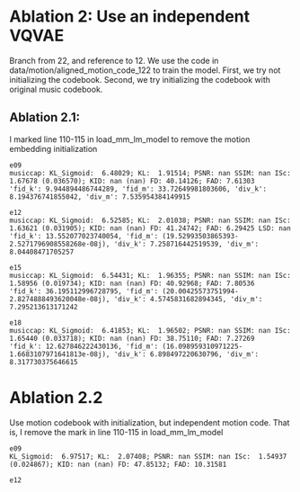 # Ablation 2: Use an independent VQVAE
Branch from 22, and reference to  12. We use the code in data/motion/aligned_motion_code_122
to train the model. First, we try not initializing the codebook. Second, we try initializing the codebook
with original music codebook.

## Ablation 2.1:
I marked line 110-115 in load_mm_lm_model to remove the motion embedding initialization

    e09
    musiccap: KL_Sigmoid:  6.48029; KL:  1.91514; PSNR: nan SSIM: nan ISc:  1.67678 (0.036570); KID: nan (nan) FD: 40.14126; FAD: 7.61303
    'fid_k': 9.944894486744289, 'fid_m': 33.72649981803606, 'div_k': 8.194376741855042, 'div_m': 7.535954384149915

    e12
    musiccap: KL_Sigmoid:  6.52585; KL:  2.01038; PSNR: nan SSIM: nan ISc:  1.63621 (0.031905); KID: nan (nan) FD: 41.24742; FAD: 6.29425 LSD: nan
    'fid_k': 13.552077023740054, 'fid_m': (19.52993503865393-2.5271796908558268e-08j), 'div_k': 7.258716442519539, 'div_m': 8.04408471705257

    e15
    musiccap: KL_Sigmoid:  6.54431; KL:  1.96355; PSNR: nan SSIM: nan ISc:  1.58956 (0.019734); KID: nan (nan) FD: 40.92968; FAD: 7.80536
    'fid_k': 36.195112996728795, 'fid_m': (20.00425573751994-2.8274888493620048e-08j), 'div_k': 4.5745831682894345, 'div_m': 7.295213613171242

    e18
    musiccap: KL_Sigmoid:  6.41853; KL:  1.96502; PSNR: nan SSIM: nan ISc:  1.65440 (0.033718); KID: nan (nan) FD: 38.75110; FAD: 7.27269
    'fid_k': 12.627846222430136, 'fid_m': (16.098959310971225-1.6683107971641813e-08j), 'div_k': 6.898497220630796, 'div_m': 8.317730375646615




# Ablation 2.2
Use motion codebook with initialization, but independent motion code. That is, I remove the mark in line 110-115 in load_mm_lm_model

    e09
    KL_Sigmoid:  6.97517; KL:  2.07408; PSNR: nan SSIM: nan ISc:  1.54937 (0.024867); KID: nan (nan) FD: 47.85132; FAD: 10.31581

    e12
